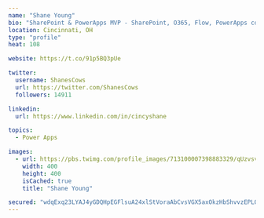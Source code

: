 ```yaml
---
name: "Shane Young"
bio: "SharePoint & PowerApps MVP - SharePoint, O365, Flow, PowerApps consulting? @PowerApps911 | Pure Snark? You found it."
location: Cincinnati, OH
type: "profile"
heat: 108

website: https://t.co/91p5BQ3pUe

twitter:
  username: ShanesCows
  url: https://twitter.com/ShanesCows
  followers: 14911

linkedin:
  url: https://www.linkedin.com/in/cincyshane

topics:
  - Power Apps

images:
  - url: https://pbs.twimg.com/profile_images/713100007398883329/qUzvsvQ3_400x400.jpg
    width: 400
    height: 400
    isCached: true
    title: "Shane Young"

secured: "wdqExq23LYAJ4yGDQHpEGFlsuA24xlStVoraAbCvsVGX5axOkzHbShvvzEPLORhV4fUV958THPPxaNlrc9N2L5VKpFLquBWJqvTdNCtwRzG949kkjsaM+FwolD/qI1frDgfkwGOEdiTVFiez22Ntv1g28HpHO/IMstP07wUn1tBRhLqVvmoPZfniYz9S/G6gJLF94DwhnpQjEesBRytsXmplz2m4V4OvZhfj/ZD5EcM209bhnwh6tkUYuciUAXHsthj0LD+F9olBQq8gLcfEbYLXpBFLFpAHMGJUpp1Vhh4sG6kVXrRl1V7tpQ5nkxF9hYoWNg9ipDg7HaI5M+jD6+qENZSuYk1zsjP8fXuP19V7rdADa425DvQA5KzLpSp6gGLG9kycG4OmLIMo90QEMQB98tazFWs+Ef/ZcYcX8fc=;VADtg+Z9u6QZTbqfmZQbSA=="
---
```


